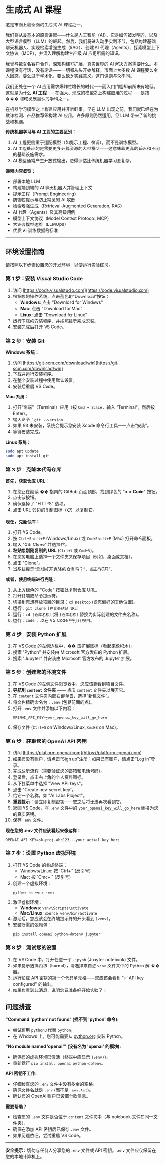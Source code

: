 # 生成式 AI 课程

这是市面上最全面的生成式 AI 课程之一。

我们将从最基本的原则讲起——什么是人工智能（AI）、它是如何被发明的，以及大型语言模型（LLM）的崛起。然后，我们将进入动手实践环节，包括构建基础聊天机器人、实现检索增强生成（RAG）、创建 AI 代理（Agents）、探索模型上下文协议（MCP），并深入理解构建生产级 AI 应用所需的知识。

我曾与数百名客户合作，深知构建可扩展、真实世界的 AI 解决方案需要什么。本课程没有行话，没有废话——一切都从头开始解释。市面上大多数 AI 课程要么令人困惑，要么过于学术化，要么缺乏实践意义。这门课则与众不同。

我们正处在一个 AI 应用需求爆炸性增长的时代——而入门门槛却前所未有地低。这就是为什么 **AI 工程**——在强大、现成的模型之上构建应用的过程——是技 ��� 领域发展最快的学科之一。

在机器学习模型之上构建应用并非新鲜事。早在 LLM 出现之前，我们就已经在为欺诈检测、产品推荐等构建 AI 应用。许多原则仍然适用，但 LLM 带来了新的挑战和机遇。

**传统机器学习与 AI 工程的主要区别：**

1. AI 工程更侧重于适配模型（如提示工程、微调），而不是训练模型。
2. AI 工程处理的是需要更多计算资源的大型模型——这意味着更高的延迟和不同的基础设施需求。
3. AI 模型通常产生开放式输出，使得评估比传统机器学习更复杂。

**课程内容概览：**

- 部署本地 LLM
- 构建端到端的 AI 聊天机器人并管理上下文
- 提示工程（Prompt Engineering）
- 防御性提示与防止常见的 AI 攻击
- 检索增强生成（Retrieval-Augmented Generation, RAG）
- AI 代理（Agents）及其高级用例
- 模型上下文协议（Model Context Protocol, MCP）
- 大语言模型运维（LLMOps）
- 优质 AI 训练数据的标准

---

## 环境设置指南

请按照以下步骤设置您的开发环境，以便运行实验练习。

### 第 1 步：安装 Visual Studio Code

1.  访问 [https://code.visualstudio.com](https://code.visualstudio.com)
2.  根据您的操作系统，点击蓝色的“Download”按钮：
    - **Windows**: 点击 "Download for Windows"
    - **Mac**: 点击 "Download for Mac"
    - **Linux**: 点击 "Download for Linux"
3.  运行下载的安装程序，并按照提示完成安装。
4.  安装完成后打开 VS Code。

### 第 2 步：安装 Git

**Windows 系统：**

1.  访问 [https://git-scm.com/download/win](https://git-scm.com/download/win)
2.  下载并运行安装程序。
3.  在整个安装过程中使用默认设置。
4.  安装后重启 VS Code。

**Mac 系统：**

1.  打开“终端”（Terminal）应用（按 `Cmd + Space`，输入 "Terminal"，然后按 Enter）。
2.  输入命令：`git --version`
3.  如果 Git 未安装，系统会提示您安装 Xcode 命令行工具——点击“安装”。
4.  等待安装完成。

**Linux 系统：**

```bash
sudo apt update
sudo apt install git
```

### 第 3 步：克隆本代码仓库

**首先，获取仓库 URL：**

1.  在您正在阅读 �� 指南的 GitHub 页面顶部，找到绿色的 "**< > Code**" 按钮。
2.  点击该按钮。
3.  确保选择了 "HTTPS" 选项。
4.  点击 URL 旁边的复制图标（📋）以复制它。

**现在，克隆仓库：**

1.  打开 VS Code。
2.  按 `Ctrl+Shift+P` (Windows/Linux) 或 `Cmd+Shift+P` (Mac) 打开命令面板。
3.  输入 "Git: Clone" 并选择它。
4.  **粘贴您刚刚复制的 URL** (`Ctrl+V` 或 `Cmd+V`)。
5.  在您的电脑上选择一个文件夹来保存项目（例如，桌面或文档）。
6.  点击 "Clone"。
7.  当系统提示“您想打开克隆的仓库吗？”，点击“打开”。

**或者，使用终端进行克隆：**

1.  从上方绿色的 "Code" 按钮处复制仓库 URL。
2.  打开终端或命令提示符。
3.  切换到您想存放项目的目录：`cd Desktop` (或您偏好的其他位置)。
4.  运行：`git clone [在此处粘贴 URL]`
5.  运行：`cd [仓库名称]` (将 `[仓库名称]` 替换为实际创建的文件夹名称)。
6.  运行：`code .` 以在 VS Code 中打开项目。

### 第 4 步：安装 Python 扩展

1.  在 VS Code 的左侧边栏中，�� 击扩展图标（看起来像积木）。
2.  搜索 "Python" 并安装由 Microsoft 官方发布的 Python 扩展。
3.  搜索 "Jupyter" 并安装由 Microsoft 官方发布的 Jupyter 扩展。

### 第 5 步：创建您的环境文件

1.  在 VS Code 的左侧文件浏览器中，您应该能看到项目文件。
2.  **导航到 `content` 文件夹** —— 点击 `content` 文件夹以展开它。
3.  在 `content` 文件夹内部右键单击，选择“新建文件”。
4.  将文件精确命名为：`.env` (包括前面的点)。
5.  打开 `.env` 文件并添加以下内容：
    ```
    OPENAI_API_KEY=your_openai_key_will_go_here
    ```
6.  保存文件 (`Ctrl+S` on Windows/Linux, `Cmd+S` on Mac)。

### 第 6 步：获取您的 OpenAI API 密钥

1.  访问 [https://platform.openai.com](https://platform.openai.com)
2.  如果您没有账户，请点击“Sign up”注册；如果已有账户，请点击“Log in”登录。
3.  完成注册流程（需要验证您的邮箱和电话号码）。
4.  登录后，点击右上角的个人资料图标。
5.  从下拉菜单中选择 "View API keys"。
6.  点击 "Create new secret key"。
7.  给它一个名称，如 "AI Labs Project"。
8.  **重要提示**：请立即复制密钥——您之后将无法再次看到它。
9.  返回 VS Code，将 `.env` 文件中的 `your_openai_key_will_go_here` 替换为您的真实密钥。
10. 保存 `.env` 文件。

**现在您的 .env 文件应该看起来像这样：**

```
OPENAI_API_KEY=sk-proj-abc123...your_actual_key_here
```

### 第 7 步：设置 Python 虚拟环境

1.  打开 VS Code 的集成终端：
    - Windows/Linux: 按 `Ctrl+`` (反引号)
    - Mac: 按 `Cmd+`` (反引号)
2.  创建一个虚拟环境：
    ```bash
    python -m venv venv
    ```
3.  激活虚拟环境：
    - **Windows**: `venv\Scripts\activate`
    - **Mac/Linux**: `source venv/bin/activate`
4.  激活后，您应该会在终端提示符的开头看到 `(venv)`。
5.  安装所需的依赖包：
    ```bash
    pip install openai python-dotenv jupyter
    ```

### 第 8 步：测试您的设置

1.  在 VS Code 中，打开任意一个 `.ipynb` (Jupyter notebook) 文件。
2.  如果提示选择内核（kernel），请选择来自您 `venv` 文件夹中的 Python 解 �� 器。
3.  运行加载 API 密钥的第一个代码单元格——您应该会看到 "✅ API key configured" 的输出。
4.  如果您看到此消息，说明您已准备好开始实验了！

## 问题排查

**"Command 'python' not found" (找不到 'python' 命令):**

- 尝试使用 `python3` 代替 `python`。
- 在 Windows 上，您可能需要从 [python.org](https://python.org) 安装 Python。

**"No module named 'openai'" (没有名为 'openai' 的模块):**

- 确保您的虚拟环境已激活（终端中应显示 `(venv)`）。
- 重新运行 `pip install openai python-dotenv`。

**API 密钥不工作:**

- 仔细检查您的 `.env` 文件中没有多余的空格。
- 确保文件名就是 `.env` (而不是 `.env.txt`)。
- 确认您的 OpenAI 账户已设置付款信息。

**需要帮助？**

- 检查您的 `.env` 文件是否位于 `content` 文件夹中（与 notebook 文件在同一文件夹）。
- 确保在添加 API 密钥后已保存 `.env` 文件。
- 如果问题依旧，尝试重启 VS Code。

---

**安全提示**：切勿与任何人分享您的 `.env` 文件或 API 密钥。`.env` 文件应仅保留在您的本地计算机上。
